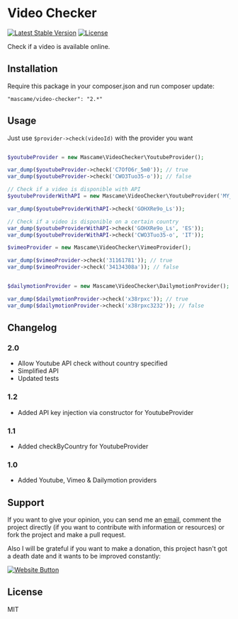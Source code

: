 Video Checker
=========

[![Latest Stable Version](https://poser.pugx.org/mascame/video-checker/v/stable.svg)](https://packagist.org/packages/mascame/video-checker)
[![License](https://poser.pugx.org/mascame/video-checker/license.svg)](https://packagist.org/packages/mascame/video-checker)

Check if a video is available online.

Installation
--------------

Require this package in your composer.json and run composer update:

    "mascame/video-checker": "2.*"


Usage
--------------

Just use `$provider->check(videoId)` with the provider you want

```php

$youtubeProvider = new Mascame\VideoChecker\YoutubeProvider();

var_dump($youtubeProvider->check('C7OfO6r_5m0')); // true
var_dump($youtubeProvider->check('CWO3Tuo35-o')); // false

// Check if a video is disponible with API
$youtubeProviderWithAPI = new Mascame\VideoChecker\YoutubeProvider('MY_API_KEY');

var_dump($youtubeProviderWithAPI->check('GOHXRe9o_Ls'));

// Check if a video is disponible on a certain country
var_dump($youtubeProviderWithAPI->check('GOHXRe9o_Ls', 'ES'));
var_dump($youtubeProviderWithAPI->check('CWO3Tuo35-o', 'IT'));

$vimeoProvider = new Mascame\VideoChecker\VimeoProvider();

var_dump($vimeoProvider->check('31161781')); // true
var_dump($vimeoProvider->check('34134308a')); // false


$dailymotionProvider = new Mascame\VideoChecker\DailymotionProvider();

var_dump($dailymotionProvider->check('x38rpxc')); // true
var_dump($dailymotionProvider->check('x38rpxc3232')); // false

```

Changelog
----
### 2.0
- Allow Youtube API check without country specified
- Simplified API
- Updated tests

### 1.2
- Added API key injection via constructor for YoutubeProvider

### 1.1
- Added checkByCountry for YoutubeProvider

### 1.0
- Added Youtube, Vimeo & Dailymotion providers


Support
----

If you want to give your opinion, you can send me an [email](mailto:marcmascarell@gmail.com), comment the project directly (if you want to contribute with information or resources) or fork the project and make a pull request.

Also I will be grateful if you want to make a donation, this project hasn't got a death date and it wants to be improved constantly:

[![Website Button](http://www.rahmenversand.com/images/paypal_logo_klein.gif "Donate!")](https://www.paypal.com/cgi-bin/webscr?cmd=_donations&business=marcmascarell%40gmail%2ecom&lc=US&item_name=Arrayer%20Development&no_note=0&currency_code=EUR&bn=PP%2dDonationsBF%3abtn_donateCC_LG%2egif%3aNonHostedGuest&amount=5 "Contribute to the project")


License
----

MIT